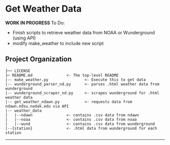 Get Weather Data
==============================

**WORK IN PROGRESS** 
To Do:
*  Finish scripts to retrieve weather data from NOAA or Wunderground (using API)
*  modify make_weather to include new script 

Project Organization
------------

    ├── LICENSE
    ├─ README.md			   <- The top-level README 
    |-- make_weather.py      	 	   <- Execute this to get data
    |-- wunderground_parser_nd.py  	   <- parses .html weather data from wunderground
    |-- wunderground_scraper_nd.py	   <- scrapes wunderground for .html weather data
    |-- get_weather_ndawn.py		   <- requests data from ndawn.ndsu.nodak.edu via API
    |-- weather_data
    |	|--ndawn			   <- contains .csv data from ndawn
    |	|--noaa				   <- contains .csv data from noaa
    |	|--wund 			   <- contains .csv data from wunderground
    |--{station}			   <- .html data from wunderground for each station

--------


